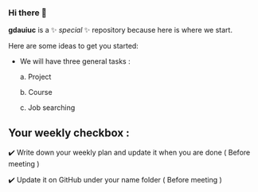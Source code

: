 ### Hi there 👋


**gdauiuc** is a ✨ _special_ ✨ repository because here is where we start.

Here are some ideas to get you started:
- We will have three general tasks :

  a. Project
  
  b. Course
  
  c. Job searching 


## Your weekly checkbox :
 
✔️  Write down your weekly plan and update it when you are done ( Before meeting )

✔️  Update it on GitHub under your name folder ( Before meeting )
 
 
